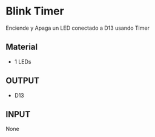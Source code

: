 # Blink Timer

Enciende y Apaga un LED conectado a D13 usando Timer


## Material
* 1 LEDs

## OUTPUT
* D13

## INPUT
None
